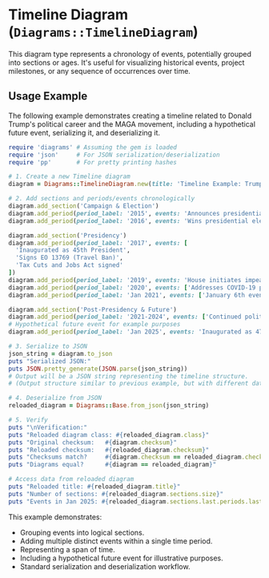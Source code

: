# Timeline Diagram (`Diagrams::TimelineDiagram`)

This diagram type represents a chronology of events, potentially grouped into sections or ages. It's useful for visualizing historical events, project milestones, or any sequence of occurrences over time.

## Usage Example

The following example demonstrates creating a timeline related to Donald Trump's political career and the MAGA movement, including a hypothetical future event, serializing it, and deserializing it.

```ruby
require 'diagrams' # Assuming the gem is loaded
require 'json'     # For JSON serialization/deserialization
require 'pp'       # For pretty printing hashes

# 1. Create a new Timeline diagram
diagram = Diagrams::TimelineDiagram.new(title: 'Timeline Example: Trump Political Career & MAGA Movement', version: '1.1')

# 2. Add sections and periods/events chronologically
diagram.add_section('Campaign & Election')
diagram.add_period(period_label: '2015', events: 'Announces presidential campaign')
diagram.add_period(period_label: '2016', events: 'Wins presidential election')

diagram.add_section('Presidency')
diagram.add_period(period_label: '2017', events: [
  'Inaugurated as 45th President',
  'Signs EO 13769 (Travel Ban)',
  'Tax Cuts and Jobs Act signed'
])
diagram.add_period(period_label: '2019', events: 'House initiates impeachment inquiry')
diagram.add_period(period_label: '2020', events: ['Addresses COVID-19 pandemic response', 'Presidential election held'])
diagram.add_period(period_label: 'Jan 2021', events: ['January 6th events at US Capitol', 'Presidency concludes'])

diagram.add_section('Post-Presidency & Future')
diagram.add_period(period_label: '2021-2024', events: ['Continued political activity', 'MAGA movement remains influential'])
# Hypothetical future event for example purposes
diagram.add_period(period_label: 'Jan 2025', events: 'Inaugurated as 47th President (Hypothetical)')

# 3. Serialize to JSON
json_string = diagram.to_json
puts "Serialized JSON:"
puts JSON.pretty_generate(JSON.parse(json_string))
# Output will be a JSON string representing the timeline structure.
# (Output structure similar to previous example, but with different data)

# 4. Deserialize from JSON
reloaded_diagram = Diagrams::Base.from_json(json_string)

# 5. Verify
puts "\nVerification:"
puts "Reloaded diagram class: #{reloaded_diagram.class}"
puts "Original checksum:   #{diagram.checksum}"
puts "Reloaded checksum:   #{reloaded_diagram.checksum}"
puts "Checksums match?     #{diagram.checksum == reloaded_diagram.checksum}"
puts "Diagrams equal?      #{diagram == reloaded_diagram}"

# Access data from reloaded diagram
puts "Reloaded title: #{reloaded_diagram.title}"
puts "Number of sections: #{reloaded_diagram.sections.size}"
puts "Events in Jan 2025: #{reloaded_diagram.sections.last.periods.last.events.map(&:description)}"

```

This example demonstrates:
- Grouping events into logical sections.
- Adding multiple distinct events within a single time period.
- Representing a span of time.
- Including a hypothetical future event for illustrative purposes.
- Standard serialization and deserialization workflow.